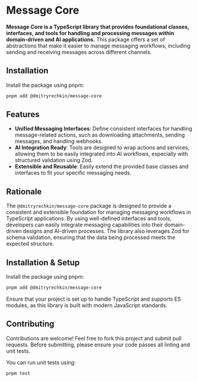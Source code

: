 # Message Core

**Message Core is a TypeScript library that provides foundational classes, interfaces, and tools for handling and processing messages within domain-driven and AI applications.** This package offers a set of abstractions that make it easier to manage messaging workflows, including sending and receiving messages across different channels.

## Installation

Install the package using pnpm:

```bash
pnpm add @dmitryrechkin/message-core
```

## Features

- **Unified Messaging Interfaces**: Define consistent interfaces for handling message-related actions, such as downloading attachments, sending messages, and handling webhooks.
- **AI Integration Ready**: Tools are designed to wrap actions and services, allowing them to be easily integrated into AI workflows, especially with structured validation using Zod.
- **Extensible and Reusable**: Easily extend the provided base classes and interfaces to fit your specific messaging needs.


## Rationale

The `@dmitryrechkin/message-core` package is designed to provide a consistent and extensible foundation for managing messaging workflows in TypeScript applications. By using well-defined interfaces and tools, developers can easily integrate messaging capabilities into their domain-driven designs and AI-driven processes. The library also leverages Zod for schema validation, ensuring that the data being processed meets the expected structure.

## Installation & Setup

Install the package using pnpm:

```bash
pnpm add @dmitryrechkin/message-core
```

Ensure that your project is set up to handle TypeScript and supports ES modules, as this library is built with modern JavaScript standards.

## Contributing

Contributions are welcome! Feel free to fork this project and submit pull requests. Before submitting, please ensure your code passes all linting and unit tests.

You can run unit tests using:

```bash
pnpm test
```